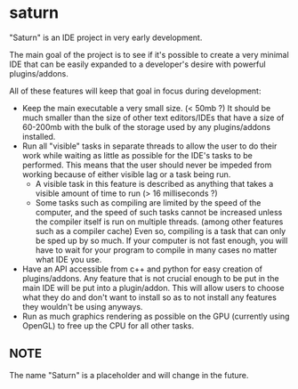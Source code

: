 # saturn
"Saturn" is an IDE project in very early development. 

The main goal of the project is to see if it's possible to create a very minimal IDE that can be easily expanded to a developer's desire with powerful plugins/addons. 

All of these features will keep that goal in focus during development: 
   
-  Keep the main executable a very small size. (< 50mb ?) It should be much smaller than the size of other text editors/IDEs that have a size of 60-200mb with the bulk of the storage used by any plugins/addons installed.  
-  Run all "visible" tasks in separate threads to allow the user to do their work while waiting as little as possible for the IDE's tasks to be performed. This means that the user should never be impeded from working because of either visible lag or a task being run.  
    -  A visible task in this feature is described as anything that takes a visible amount of time to run (> 16 milliseconds ?)  
    -  Some tasks such as compiling are limited by the speed of the computer, and the speed of such tasks cannot be increased unless the compiler itself is run on multiple threads. (among other features such as a compiler cache) Even so, compiling is a task that can only be sped up by so much. If your computer is not fast enough, you will have to wait for your program to compile in many cases no matter what IDE you use.  
-  Have an API accessible from c++ and python for easy creation of plugins/addons. Any feature that is not crucial enough to be put in the main IDE will be put into a plugin/addon. This will allow users to choose what they do and don't want to install so as to not install any features they wouldn't be using anyways.
-  Run as much graphics rendering as possible on the GPU (currently using OpenGL) to free up the CPU for all other tasks.  

## NOTE
The name "Saturn" is a placeholder and will change in the future.
